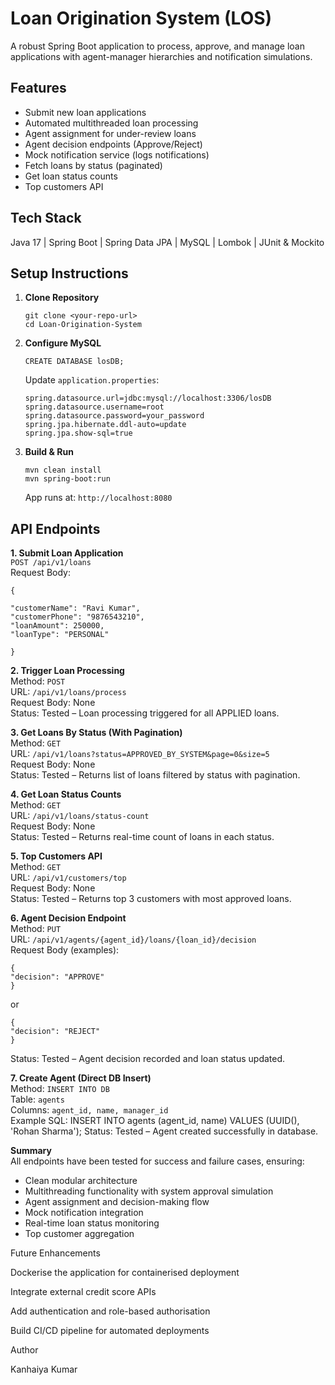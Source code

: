 #  Loan Origination System (LOS)

A robust Spring Boot application to process, approve, and manage loan applications with agent-manager hierarchies and notification simulations.

##  Features
- Submit new loan applications
- Automated multithreaded loan processing
- Agent assignment for under-review loans
- Agent decision endpoints (Approve/Reject)
- Mock notification service (logs notifications)
- Fetch loans by status (paginated)
- Get loan status counts
- Top customers API

##  Tech Stack
Java 17 | Spring Boot | Spring Data JPA | MySQL | Lombok | JUnit & Mockito

##  Setup Instructions

1. **Clone Repository**
    ```
    git clone <your-repo-url>
    cd Loan-Origination-System
    ```

2. **Configure MySQL**
    ```
    CREATE DATABASE losDB;
    ```
   Update `application.properties`:
    ```
    spring.datasource.url=jdbc:mysql://localhost:3306/losDB
    spring.datasource.username=root
    spring.datasource.password=your_password
    spring.jpa.hibernate.ddl-auto=update
    spring.jpa.show-sql=true
    ```

3. **Build & Run**
    ```
    mvn clean install
    mvn spring-boot:run
    ```
   App runs at: `http://localhost:8080`

##  API Endpoints

**1. Submit Loan Application**  
`POST /api/v1/loans`  
Request Body:
```
{

"customerName": "Ravi Kumar",
"customerPhone": "9876543210",
"loanAmount": 250000,
"loanType": "PERSONAL"

}
```

**2. Trigger Loan Processing**  
Method: `POST`  
URL: `/api/v1/loans/process`  
Request Body: None  
Status:  Tested – Loan processing triggered for all APPLIED loans.

**3. Get Loans By Status (With Pagination)**  
Method: `GET`  
URL: `/api/v1/loans?status=APPROVED_BY_SYSTEM&page=0&size=5`  
Request Body: None  
Status:  Tested – Returns list of loans filtered by status with pagination.

**4. Get Loan Status Counts**  
Method: `GET`  
URL: `/api/v1/loans/status-count`  
Request Body: None  
Status:  Tested – Returns real-time count of loans in each status.

**5. Top Customers API**  
Method: `GET`  
URL: `/api/v1/customers/top`  
Request Body: None  
Status:  Tested – Returns top 3 customers with most approved loans.

**6. Agent Decision Endpoint**  
Method: `PUT`  
URL: `/api/v1/agents/{agent_id}/loans/{loan_id}/decision`  
Request Body (examples):
```
{
"decision": "APPROVE"
}
```
or
```
{
"decision": "REJECT"
}
```


Status:  Tested – Agent decision recorded and loan status updated.

**7. Create Agent (Direct DB Insert)**  
Method: `INSERT INTO DB`  
Table: `agents`  
Columns: `agent_id, name, manager_id`  
Example SQL:
INSERT INTO agents (agent_id, name) VALUES (UUID(), 'Rohan Sharma');
Status:  Tested – Agent created successfully in database.

**Summary**  
All endpoints have been tested for success and failure cases, ensuring:
- Clean modular architecture
- Multithreading functionality with system approval simulation
- Agent assignment and decision-making flow
- Mock notification integration
- Real-time loan status monitoring
- Top customer aggregation

Future Enhancements

Dockerise the application for containerised deployment

Integrate external credit score APIs

Add authentication and role-based authorisation

Build CI/CD pipeline for automated deployments

Author

Kanhaiya Kumar
